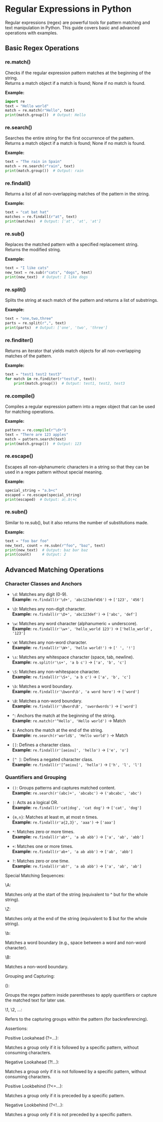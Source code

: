 # Regular Expressions in Python

Regular expressions (regex) are powerful tools for pattern matching and text manipulation in Python. This guide covers basic and advanced operations with examples.

## Basic Regex Operations

### re.match()
Checks if the regular expression pattern matches at the beginning of the string.  
Returns a match object if a match is found; None if no match is found.

**Example:**
```python
import re
text = "Hello world"
match = re.match(r"Hello", text)
print(match.group())  # Output: Hello
```

### re.search()
Searches the entire string for the first occurrence of the pattern.  
Returns a match object if a match is found; None if no match is found.

**Example:**
```python
text = "The rain in Spain"
match = re.search(r"rain", text)
print(match.group())  # Output: rain
```

### re.findall()
Returns a list of all non-overlapping matches of the pattern in the string.

**Example:**
```python
text = "cat bat hat"
matches = re.findall(r"at", text)
print(matches)  # Output: ['at', 'at', 'at']
```

### re.sub()
Replaces the matched pattern with a specified replacement string.  
Returns the modified string.

**Example:**
```python
text = "I like cats"
new_text = re.sub(r"cats", "dogs", text)
print(new_text)  # Output: I like dogs
```

### re.split()
Splits the string at each match of the pattern and returns a list of substrings.

**Example:**
```python
text = "one,two,three"
parts = re.split(r",", text)
print(parts)  # Output: ['one', 'two', 'three']
```

### re.finditer()
Returns an iterator that yields match objects for all non-overlapping matches of the pattern.

**Example:**
```python
text = "test1 test2 test3"
for match in re.finditer(r"test\d", text):
    print(match.group())  # Output: test1, test2, test3
```

### re.compile()
Compiles a regular expression pattern into a regex object that can be used for matching operations.

**Example:**
```python
pattern = re.compile(r"\d+")
text = "There are 123 apples"
match = pattern.search(text)
print(match.group())  # Output: 123
```

### re.escape()
Escapes all non-alphanumeric characters in a string so that they can be used in a regex pattern without special meaning.

**Example:**
```python
special_string = "a.b+c"
escaped = re.escape(special_string)
print(escaped)  # Output: a\.b\+c
```

### re.subn()
Similar to re.sub(), but it also returns the number of substitutions made.

**Example:**
```python
text = "foo bar foo"
new_text, count = re.subn(r"foo", "baz", text)
print(new_text)  # Output: baz bar baz
print(count)     # Output: 2
```

## Advanced Matching Operations

### Character Classes and Anchors

- `\d`: Matches any digit (0-9).  
  **Example:** `re.findall(r'\d+', 'abc123def456')` → `['123', '456']`

- `\D`: Matches any non-digit character.  
  **Example:** `re.findall(r'\D+', 'abc123def')` → `['abc', 'def']`

- `\w`: Matches any word character (alphanumeric + underscore).  
  **Example:** `re.findall(r'\w+', 'hello_world 123')` → `['hello_world', '123']`

- `\W`: Matches any non-word character.  
  **Example:** `re.findall(r'\W+', 'hello world!')` → `[' ', '!']`

- `\s`: Matches any whitespace character (space, tab, newline).  
  **Example:** `re.split(r'\s+', 'a b c')` → `['a', 'b', 'c']`

- `\S`: Matches any non-whitespace character.  
  **Example:** `re.findall(r'\S+', 'a b c')` → `['a', 'b', 'c']`

- `\b`: Matches a word boundary.  
  **Example:** `re.findall(r'\bword\b', 'a word here')` → `['word']`

- `\B`: Matches a non-word boundary.  
  **Example:** `re.findall(r'\Bword\B', 'swordwords')` → `['word']`

- `^`: Anchors the match at the beginning of the string.  
  **Example:** `re.match(r'^Hello', 'Hello world')` → Match

- `$`: Anchors the match at the end of the string.  
  **Example:** `re.search(r'world$', 'Hello world')` → Match

- `[]`: Defines a character class.  
  **Example:** `re.findall(r'[aeiou]', 'hello')` → `['e', 'o']`

- `[^ ]`: Defines a negated character class.  
  **Example:** `re.findall(r'[^aeiou]', 'hello')` → `['h', 'l', 'l']`

### Quantifiers and Grouping

- `()`: Groups patterns and captures matched content.  
  **Example:** `re.search(r'(abc)+', 'abcabc')` → `('abcabc', 'abc')`

- `|`: Acts as a logical OR.  
  **Example:** `re.findall(r'cat|dog', 'cat dog')` → `['cat', 'dog']`

- `{m,n}`: Matches at least m, at most n times.  
  **Example:** `re.findall(r'a{2,3}', 'aaa')` → `['aaa']`

- `*`: Matches zero or more times.  
  **Example:** `re.findall(r'ab*', 'a ab abb')` → `['a', 'ab', 'abb']`

- `+`: Matches one or more times.  
  **Example:** `re.findall(r'ab+', 'a ab abb')` → `['ab', 'abb']`

- `?`: Matches zero or one time.  
  **Example:** `re.findall(r'ab?', 'a ab abb')` → `['a', 'ab', 'ab']`

Special Matching Sequences:

\A:

Matches only at the start of the string (equivalent to ^ but for the whole string).

\Z:

Matches only at the end of the string (equivalent to $ but for the whole string).

\b:

Matches a word boundary (e.g., space between a word and non-word character).

\B:

Matches a non-word boundary.

Grouping and Capturing:

():

Groups the regex pattern inside parentheses to apply quantifiers or capture the matched text for later use.

\1, \2, ...:

Refers to the capturing groups within the pattern (for backreferencing).

Assertions:

Positive Lookahead (?=...):

Matches a group only if it is followed by a specific pattern, without consuming characters.

Negative Lookahead (?!...):

Matches a group only if it is not followed by a specific pattern, without consuming characters.

Positive Lookbehind (?<=...):

Matches a group only if it is preceded by a specific pattern.

Negative Lookbehind (?<!...):

Matches a group only if it is not preceded by a specific pattern.